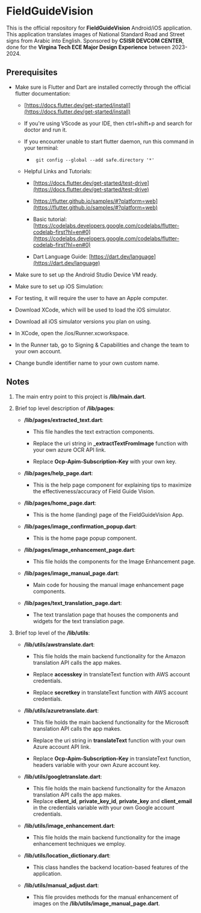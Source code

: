 
# FieldGuideVision

This is the official repository for **FieldGuideVision** Android/iOS application. This application translates images of National Standard Road and Street signs from Arabic into English. Sponsored by **C5ISR DEVCOM CENTER**, done for the **Virgina Tech ECE Major Design Experience** between 2023-2024.

  
## Prerequisites

-   Make sure is Flutter and Dart are installed correctly through the official flutter documentation:
    

	- [https://docs.flutter.dev/get-started/install](https://docs.flutter.dev/get-started/install)
    
	- If you're using VScode as your IDE, then ctrl+shift+p and search for doctor and run it.
    - If you encounter unable to start flutter daemon, run this command in your terminal:
	    -    ``` git config --global --add safe.directory '*'```
    - Helpful Links and Tutorials:
    

		-   [https://docs.flutter.dev/get-started/test-drive](https://docs.flutter.dev/get-started/test-drive)
    
		-   [https://flutter.github.io/samples/#?platform=web](https://flutter.github.io/samples/#?platform=web)
    
		-   Basic tutorial: [https://codelabs.developers.google.com/codelabs/flutter-codelab-first?hl=en#0](https://codelabs.developers.google.com/codelabs/flutter-codelab-first?hl=en#0)
    
		-   Dart Language Guide: [https://dart.dev/language](https://dart.dev/language)
    

-   Make sure to set up the Android Studio Device VM ready.
    
-   Make sure to set up iOS Simulation:
    

-   For testing, it will require the user to have an Apple computer.
    
-   Download XCode, which will be used to load the iOS simulator.
    
-   Download all iOS simulator versions you plan on using.
    
-   In XCode, open the /ios/Runner.xcworkspace.
    
-   In the Runner tab, go to Signing & Capabilities and change the team to your own account.
    
-   Change bundle identifier name to your own custom name.
    

## Notes

  

1. The main entry point to this project is **/lib/main.dart**.

2. Brief top level description of **/lib/pages**:

	- **/lib/pages/extracted_text.dart**:

		- This file handles the text extraction components.

		- Replace the uri string in **_extractTextFromImage** function with your own azure OCR API link.

		- Replace **Ocp-Apim-Subscription-Key** with your own key.

    - **/lib/pages/help_page.dart**:

    	- This is the help page component for explaining tips to maximize the effectiveness/accuracy of Field Guide Vision.

    - **/lib/pages/home_page.dart**:

    	- This is the home (landing) page of the FieldGuideVision App.

    - **/lib/pages/image_confirmation_popup.dart**:

    	- This is the home page popup component.

    - **/lib/pages/image_enhancement_page.dart**:

    	- This file holds the components for the Image Enhancement page.

    - **/lib/pages/image_manual_page.dart**:
    	- Main code for housing the manual image enhancement page components.

    - **/lib/pages/text_translation_page.dart**:

    	- The text translation page that houses the components and widgets for the text translation page.

    
    

3. Brief top level of the **/lib/utils**:

    - **/lib/utils/awstranslate.dart**:

    	- This file holds the main backend functionality for the Amazon translation API calls the app makes.

    	- Replace **accesskey** in translateText function with AWS account credentials.

    	- Replace **secretkey** in translateText function with AWS account credentials.

    

    - **/lib/utils/azuretranslate.dart**:

    	- This file holds the main backend functionality for the Microsoft translation API calls the app makes.

    	- Replace the uri string in **translateText** function with your own Azure account API link.

    	- Replace **Ocp-Apim-Subscription-Key** in translateText function, headers variable with your own Azure account key.

    
    - **/lib/utils/googletranslate.dart**:

    	- This file holds the main backend functionality for the Amazon translation API calls the app makes.
    	- Replace **client_id**, **private_key_id**, **private_key** and **client_email** in the credentials variable with your own Google account credentials.

    

    - **/lib/utils/image_enhancement.dart**:

    	- This file holds the main backend functionality for the image enhancement techniques we employ.

    
    - **/lib/utils/location_dictionary.dart**:

    	- This class handles the backend location-based features of the application.

    

    - **/lib/utils/manual_adjust.dart**:

    	- This file provides methods for the manual enhancement of images on the **/lib/utils/image_manual_page.dart**.